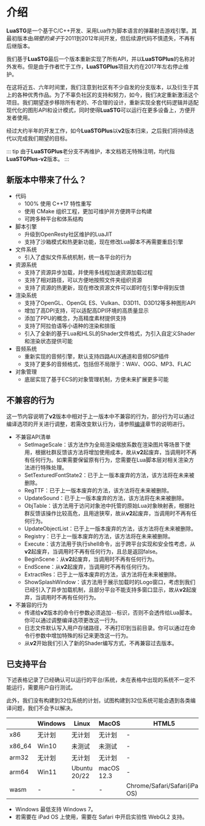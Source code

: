 # 介绍

**LuaSTG**是一个基于C/C++开发、采用Lua作为脚本语言的弹幕射击游戏引擎。其最初版本由*隔壁的桌子*于2011到2012年间开发，但后续源代码不慎遗失，不再有后继版本。

我们基于**LuaSTG**最后一个版本重新实现了所有API，并以**LuaSTGPlus**的名称对外发布。但是由于作者忙于工作，**LuaSTGPlus**项目大约在2017年左右停止维护。

在这将近五、六年时间里，我们注意到社区有不少自发的分支版本，以及衍生于其上的各种优秀作品。为了不辜负社区的支持和努力，如今，我们决定重新激活这个项目。我们期望逐步移除所有老的、不合理的设计，重新实现全套代码逻辑并适配现代化的图形API和设计模式，同时使得**LuaSTG**可以运行在更多设备上，方便开发者使用。

经过大约半年的开发工作，如今**LuaSTGPlus**以**v2**版本归来，之后我们将持续迭代以完成我们期望的目标。

::: tip
由于**LuaSTGPlus**老分支不再维护，本文档若无特殊注明，均代指**LuaSTGPlus-v2**版本。
:::

## 新版本中带来了什么？

- 代码
    - 100% 使用 C++17 特性重写
    - 使用 CMake 组织工程，更加可维护并方便跨平台构建
    - 可跨多种平台和体系结构
- 脚本引擎
    - 升级到OpenResty社区维护的LuaJIT
    - 支持了沙箱模式和热更新功能，现在修改Lua脚本不再需要重启引擎
- 文件系统
    - 引入了虚拟文件系统机制，统一各平台的行为
- 资源系统
    - 支持了资源异步加载，并使用多线程加速资源加载过程
    - 支持了相对路径，可以方便地按照文件夹组织资源
    - 支持了资源的热更新，现在修改资源文件可以即时在引擎中得到反馈
- 渲染系统
    - 支持了OpenGL、OpenGL ES、Vulkan、D3D11、D3D12等多种图形API
    - 增加了高DPI支持，可以适配高DPI环境的高质量显示
    - 添加了PPU的概念，为高精度素材提供支持
    - 支持了阿拉伯语等小语种的渲染和排版
    - 引入了全新的基于Lua和HLSL的Shader文件格式，为引入自定义Shader和渲染状态提供可能
- 音频系统
    - 重新实现的音频引擎，默认支持四路AUX通道和音频DSP插件
    - 支持了更多的音频格式，包括但不局限于：WAV、OGG、MP3、FLAC
- 对象管理
    - 底层实现了基于ECS的对象管理机制，方便未来扩展更多可能

## 不兼容的行为

这一节内容说明了**v2**版本中相对于上一版本中不兼容的行为，部分行为可以通过编译选项的开关进行调整，若需改变默认行为，请参照[编译](./Compile.md)章节的说明进行。

- 不兼容API清单
    - SetImageScale：该方法作为全局渲染缩放系数在渲染图片等场景下使用，根据社群反馈该方法将增加使用成本，故从**v2**起废弃，当调用时不再有任何行为。如果需要保留原有行为，您需要在Lua脚本层对相关渲染方法进行特殊处理。
    - SetTexturedFontState2：已于上一版本废弃的方法，该方法将在未来被删除。
    - RegTTF：已于上一版本废弃的方法，该方法将在未来被删除。
    - UpdateSound：已于上一版本废弃的方法，该方法将在未来被删除。
    - ObjTable：该方法用于访问对象池中托管的原始Lua对象映射表，根据社群反馈该操作比较高危，且用途狭窄，故从**v2**起废弃，当调用时不再有任何行为。
    - UpdateObjectList：已于上一版本废弃的方法，该方法将在未来被删除。
    - Registry：已于上一版本废弃的方法，该方法将在未来被删除。
    - Execute：该方法用于执行shell命令，出于跨平台实现和安全性考虑，从**v2**起废弃，当调用时不再有任何行为，且总是返回false。
    - BeginScene：从**v2**起废弃，当调用时不再有任何行为。
    - EndScene：从**v2**起废弃，当调用时不再有任何行为。
    - ExtractRes：已于上一版本废弃的方法，该方法将在未来被删除。
    - ShowSplashWindow：该方法用于展示加载时的Logo窗口，考虑到我们已经引入了异步加载机制，且部分平台不能支持多窗口显示，故从**v2**起废弃，当调用时不再有任何行为。
- 不兼容的行为
    - 传递给**v2**版本的命令行参数必须追加`--`标识，否则不会透传给Lua脚本。你可以通过调整编译选项更改这一行为。
    - 日志文件默认写入用户存储路径，不再打印到当前目录。你可以通过在命令行参数中增加特殊的标记来更改这一行为。
    - 从**v2**开始我们引入了新的Shader编写方式，不再兼容过去版本。

## 已支持平台

下述表格记录了已经确认可以运行的平台/系统，未在表格中出现的系统不一定不能运行，需要用户自行测试。

此外，我们没有构建到32位系统的计划，试图构建到32位系统可能会遇到各类编译问题，我们不会予以解决。

|        | Windows  | Linux        | MacOS      | HTML5                         |
| ------ | -------- | ------------ | ---------- | ----------------------------- |
| x86    | 无计划    | 无计划        | 无计划      | -                             |
| x86_64 | Win10    | 未测试        | 未测试      | -                             |
| arm32  | 无计划    | 无计划        | 无计划      | -                             |
| arm64  | Win11    | Ubuntu 20/22 | macOS 12.3 | -                             |
| wasm   | -        | -            | -          | Chrome/Safari/Safari(iPad OS) | 

* Windows 最低支持 Windows 7。
* 若需要在 iPad OS 上使用，需要在 Safari 中开启实验性 WebGL2 支持。
